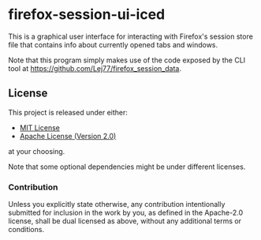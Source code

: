 # firefox-session-ui-iced

This is a graphical user interface for interacting with Firefox's session store
file that contains info about currently opened tabs and windows.

Note that this program simply makes use of the code exposed by the CLI tool at <https://github.com/Lej77/firefox_session_data>.

## License

This project is released under either:

- [MIT License](./LICENSE-MIT)
- [Apache License (Version 2.0)](./LICENSE-APACHE)

at your choosing.

Note that some optional dependencies might be under different licenses.

### Contribution

Unless you explicitly state otherwise, any contribution intentionally
submitted for inclusion in the work by you, as defined in the Apache-2.0
license, shall be dual licensed as above, without any additional terms or
conditions.
